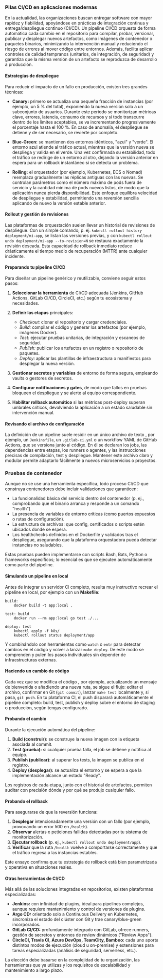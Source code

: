 ### **Pilas CI/CD en aplicaciones modernas**

En la actualidad, las organizaciones buscan entregar software con mayor rapidez y fiabilidad, apoyándose en prácticas de integración continua y entrega/despliegue continuo (CI/CD). 
Un pipeline CI/CD orquesta de forma automática cada cambio en el repositorio para compilar, probar, versionar, publicar y desplegar nuevos artefactos, como imágenes de contenedor o paquetes binarios,  minimizando la intervención manual y reduciendo el riesgo de errores al mover código entre entornos. Además, facilita aplicar controles de calidad tempranos (unitarios, de integración, de seguridad) y garantiza que la misma versión de un artefacto se reproduzca de desarrollo a producción.

#### **Estrategias de despliegue**

Para reducir el impacto de un fallo en producción, existen tres grandes técnicas:

* **Canary:** primero se actualiza una pequeña fracción de instancias (por ejemplo, un 5 % del total), exponiendo la nueva versión solo a un subconjunto de usuarios. Durante este periodo se monitorizan métricas clave, errores, latencia, consumo de recursos  y si todo transcurre dentro de los límites aceptables, se va incrementando progresivamente el porcentaje hasta el 100 %.
  En caso de anomalía, el despliegue se detiene y de ser necesario, se revierte por completo.

* **Blue-Green:** se mantienen dos entornos idénticos, "azul" y "verde". El entorno azul atiende al tráfico actual, mientras que la versión nueva se despliega y valida en el verde.
  Una vez confirmada su estabilidad, todo el tráfico se redirige de un entorno al otro, dejando la versión anterior en espera para un rollback instantáneo si se detecta un problema.

* **Rolling:** el orquestador (por ejemplo, Kubernetes, ECS o Nomad) reemplaza gradualmente las réplicas antiguas con las nuevas. Se controlan parámetros como el número máximo de pods fuera de servicio y la cantidad mínima de pods nuevos listos, de modo que la aplicación nunca pierda disponibilidad. Este enfoque equilibra velocidad de despliegue y estabilidad, permitiendo una reversión sencilla aplicando de nuevo la versión estable anterior.


#### **Rollout y gestión de revisiones**

Las plataformas de orquestación suelen llevar un historial de revisiones de despliegue. 
Con un simple comando, p. ej. `kubectl rollout history deployment/mi-app`,  se listan las versiones previas, y con `kubectl rollout undo deployment/mi-app --to-revision=N` se restaura exactamente la revisión deseada. 
Esta capacidad de rollback inmediato reduce drásticamente el tiempo medio de recuperación (MTTR) ante cualquier incidente.


#### **Preparando tu pipeline CI/CD**

Para diseñar un pipeline genérico y reutilizable, conviene seguir estos pasos:

1. **Seleccionar la herramienta** de CI/CD adecuada (Jenkins, GitHub Actions, GitLab CI/CD, CircleCI, etc.) según tu ecosistema y necesidades.
2. **Definir las etapas** principales:

   * *Checkout:* clonar el repositorio y cargar credenciales.
   * *Build:* compilar el código y generar los artefactos (por ejemplo, imágenes Docker).
   * *Test:* ejecutar pruebas unitarias, de integración y escaneos de seguridad.
   * *Publish:* publicar los artefactos en un registro o repositorio de paquetes.
   * *Deploy:* aplicar las plantillas de infraestructura o manifiestos para desplegar la nueva versión.
3. **Gestionar secretos y variables** de entorno de forma segura, empleando vaults o gestores de secretos.
4. **Configurar notificaciones y gates**, de modo que fallos en pruebas bloqueen el despliegue y se alerte al equipo correspondiente.
5. **Habilitar rollback automático** si las métricas post-deploy superan umbrales críticos, devolviendo la aplicación a un estado saludable sin intervención manual.


#### **Revisando el archivo de configuración**

La definición de un pipeline suele residir en un único archivo de texto , por ejemplo, un `Jenkinsfile`, un `.gitlab-ci.yml` o un workflow YAML de GitHub Actions,  que se versiona junto al código. 
En él se declaran los jobs, las dependencias entre etapas, los runners o agentes, y las instrucciones precisas de compilación, test y despliegue. 
Mantener este archivo claro y modular permite adaptarlo fácilmente a nuevos microservicios o proyectos.


### **Pruebas de contenedor**

Aunque no se use una herramienta específica, todo proceso CI/CD que construya contenedores debe incluir validaciones que garanticen:

* La funcionalidad básica del servicio dentro del contenedor (p. ej., comprobando que el binario arranca y responde a un comando "health").
* La presencia de variables de entorno críticas (como puertos expuestos o rutas de configuración).
* La estructura de archivos: que config, certificados o scripts estén ubicados donde se espera.
* Los healthchecks definidos en el Dockerfile y validados tras el despliegue, asegurando que la plataforma orquestadora pueda detectar instancias no saludables.

Estas pruebas pueden implementarse con scripts Bash, Bats, Python o frameworks específicos; lo esencial es que se ejecuten automáticamente como parte del pipeline.


#### **Simulando un pipeline en local**

Antes de integrar un servidor CI completo, resulta muy instructivo recrear el pipeline en local, por ejemplo con un
**Makefile**:

```make
build:
    docker build -t app:local .

test: build
    docker run --rm app:local go test ./...

deploy: test
    kubectl apply -f k8s/
    kubectl rollout status deployment/app
```

Y combinándolo con herramientas como `watch` o `entr` para detectar cambios en el código y volver a lanzar `make deploy`. De este modo se comprenden y pulen los pasos individuales sin depender de infraestructuras externas.


#### **Haciendo un cambio de código**

Cada vez que se modifica el código , por ejemplo, actualizando un mensaje de bienvenida o añadiendo una nueva ruta,  se sigue el flujo: editar el archivo, confirmar en Git (`git commit`), lanzar `make test` localmente y, si pasa, `git push`. 
En tu plataforma CI, el push disparará automáticamente el pipeline completo: build, test, publish y deploy sobre el entorno de staging o producción, según tengas configurado.


#### **Probando el cambio**

Durante la ejecución automática del pipeline:

1. **Build (construir):** se construye la nueva imagen con la etiqueta asociada al commit.
2. **Test (prueba):** si cualquier prueba falla, el job se detiene y notifica al equipo.
3. **Publish (publicar):** al superar los tests, la imagen se publica en el registro.
4. **Deploy (desplegar):** se actualiza el entorno y se espera a que la implementación alcance un estado "Ready".

Los registros de cada etapa, junto con el historial de artefactos, permiten auditar con precisión dónde y por qué se produjo cualquier fallo.


#### **Probando el rollback**

Para asegurarse de que la reversión funciona:

1. **Desplegar** intencionadamente una versión con un fallo (por ejemplo, provocando un error 500 en `/health`).
2. **Observar** alertas o peticiones fallidas detectadas por tu sistema de monitorización.
3. **Ejecutar rollback** (p. ej., `kubectl rollout undo deployment/app`).
4. **Verificar** que la ruta `/health` vuelve a comportarse correctamente y que el tráfico regresa a las instancias estables.

Este ensayo confirma que tu estrategia de rollback está bien parametrizada y operativa en situaciones reales.


#### **Otras herramientas de CI/CD**

Más allá de las soluciones integradas en repositorios, existen plataformas especializadas:

* **Jenkins:** con infinidad de plugins, ideal para pipelines complejos, aunque requiere mantenimiento y control de versiones de plugins.
* **Argo CD:** orientado solo a Continuous Delivery en Kubernetes, sincroniza el estado del clúster con Git y trae canary/blue-green incorporados.
* **GitLab CI/CD:** profundamente integrado con GitLab, ofrece runners, gestión de secretos y entornos de review dinámicos ("Review Apps").
* **CircleCI, Travis CI, Azure DevOps, TeamCity, Bamboo:** cada uno aporta distintos modos de ejecución (cloud u on-premise) y extensiones para tareas especializadas (análisis de seguridad, serverless, etc.).

La elección debe basarse en la complejidad de tu organización, las herramientas que ya utilizas y los requisitos de escalabilidad y mantenimiento a largo plazo.
